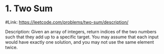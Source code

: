 # 1. Two Sum

#Link: 
https://leetcode.com/problems/two-sum/description/

Description:
Given an array of integers, return indices of the two numbers such that they add up to a specific target.
You may assume that each input would have exactly one solution, and you may not use the same element twice.
